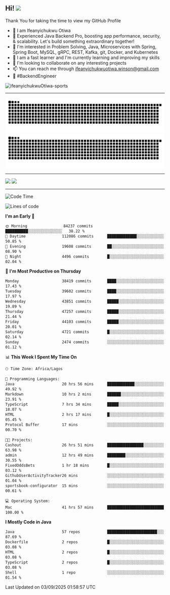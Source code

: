 <!-- BLOG-POST-LIST:START --><!-- BLOG-POST-LIST:END -->

## Hi! <img src="https://media.giphy.com/media/hvRJCLFzcasrR4ia7z/giphy.gif" width="4%"> 

Thank You for taking the time to view my GitHub Profile

- 👋 I am Ifeanyichukwu Otiwa
- 🚀 Experienced Java Backend Pro, boosting app performance, security, & scalability. Let's build something extraordinary together!
- 👀 I'm interested in Problem Solving, Java, Microservices with Spring, Spring Boot, MySQL, gRPC, REST, Kafka, git, Docker, and Kubernetes
- 🌱 I am a fast learner and I'm currently learning and improving my skills
- 💞️ I'm looking to collaborate on any interesting projects
- 📫 You can reach me through ifeanyichukwuotiwa.winson@gmail.com
- 🚀 #BackendEngineer

<p align="left" marginTop="10px"> <img src="https://komarev.com/ghpvc/?username=ifeanyichukwuOtiwa-sports&label=Profile%20views&color=0e75b6&style=for-the-badge" alt="ifeanyichukwuOtiwa-sports" /> </p>

***

<!--🐍📈SNAKEGRAPH / 🌐WEBSITE: https://github.com/Platane/snk -->
![github contribution grid snake animation](https://raw.githubusercontent.com/ifeanyichukwuOtiwa-sports/ifeanyichukwuOtiwa-sports/output/github-contribution-grid-snake-dark.svg#gh-dark-mode-only)![github contribution grid snake animation](https://raw.githubusercontent.com/ifeanyichukwuOtiwa-sports/ifeanyichukwuOtiwa-sports/output/github-contribution-grid-snake.svg#gh-light-mode-only)

***

<p float="left">
  <img float="left" src="https://github-readme-stats.vercel.app/api?username=ifeanyichukwuOtiwa-sports&count_private=true&include_all_commits=true&theme=react&show_icons=true" />
  <img float="right" src="https://github-readme-stats.vercel.app/api/top-langs/?username=ifeanyichukwuOtiwa-sports&layout=compact&show_icons=true&theme=react" /> 
</p>

***



<!--START_SECTION:waka-->
![Code Time](http://img.shields.io/badge/Code%20Time-4%2C158%20hrs%2031%20mins-blue)

![Lines of code](https://img.shields.io/badge/From%20Hello%20World%20I%27ve%20Written-63.2%20million%20lines%20of%20code-blue)

**I'm an Early 🐤** 

```text
🌞 Morning                84237 commits       ██████████░░░░░░░░░░░░░░░   38.22 % 
🌆 Daytime                112086 commits      █████████████░░░░░░░░░░░░   50.85 % 
🌃 Evening                19608 commits       ██░░░░░░░░░░░░░░░░░░░░░░░   08.90 % 
🌙 Night                  4496 commits        █░░░░░░░░░░░░░░░░░░░░░░░░   02.04 % 
```
📅 **I'm Most Productive on Thursday** 

```text
Monday                   38419 commits       ████░░░░░░░░░░░░░░░░░░░░░   17.43 % 
Tuesday                  39602 commits       ████░░░░░░░░░░░░░░░░░░░░░   17.97 % 
Wednesday                43851 commits       █████░░░░░░░░░░░░░░░░░░░░   19.89 % 
Thursday                 47257 commits       █████░░░░░░░░░░░░░░░░░░░░   21.44 % 
Friday                   44103 commits       █████░░░░░░░░░░░░░░░░░░░░   20.01 % 
Saturday                 4721 commits        █░░░░░░░░░░░░░░░░░░░░░░░░   02.14 % 
Sunday                   2474 commits        ░░░░░░░░░░░░░░░░░░░░░░░░░   01.12 % 
```


📊 **This Week I Spent My Time On** 

```text
🕑︎ Time Zone: Africa/Lagos

💬 Programming Languages: 
Java                     20 hrs 56 mins      ████████████░░░░░░░░░░░░░   49.92 % 
Markdown                 10 hrs 2 mins       ██████░░░░░░░░░░░░░░░░░░░   23.91 % 
TypeScript               7 hrs 34 mins       █████░░░░░░░░░░░░░░░░░░░░   18.07 % 
HTML                     2 hrs 17 mins       █░░░░░░░░░░░░░░░░░░░░░░░░   05.45 % 
Protocol Buffer          17 mins             ░░░░░░░░░░░░░░░░░░░░░░░░░   00.70 % 

🐱‍💻 Projects: 
Cashout                  26 hrs 51 mins      ████████████████░░░░░░░░░   63.98 % 
admin                    12 hrs 49 mins      ████████░░░░░░░░░░░░░░░░░   30.55 % 
FixedOddsBets            1 hr 18 mins        █░░░░░░░░░░░░░░░░░░░░░░░░   03.12 % 
GithubUserActivityTracker26 mins             ░░░░░░░░░░░░░░░░░░░░░░░░░   01.04 % 
sportsbook-configurator  15 mins             ░░░░░░░░░░░░░░░░░░░░░░░░░   00.61 % 

💻 Operating System: 
Mac                      41 hrs 57 mins      █████████████████████████   100.00 % 
```

**I Mostly Code in Java** 

```text
Java                     57 repos            ██████████████████████░░░   87.69 % 
Dockerfile               2 repos             █░░░░░░░░░░░░░░░░░░░░░░░░   03.08 % 
HTML                     2 repos             █░░░░░░░░░░░░░░░░░░░░░░░░   03.08 % 
TypeScript               2 repos             █░░░░░░░░░░░░░░░░░░░░░░░░   03.08 % 
Shell                    1 repo              ░░░░░░░░░░░░░░░░░░░░░░░░░   01.54 % 
```




 Last Updated on 03/09/2025 01:58:57 UTC
<!--END_SECTION:waka-->

<!--
<p align="center">
![trophy](https://github-profile-trophy.vercel.app/?username=ifeanyichukwuOtiwa-sports&theme=onedark) (https://github.com/ryo-ma/github-profile-trophy)
</p>
-->

<!---
ifeanyi-otiwa/ifeanyi-otiwa is a ✨ special ✨ repository because its `README.md` (this file) appears on your GitHub profile.
You can click the Preview link to take a look at your changes.
--->
